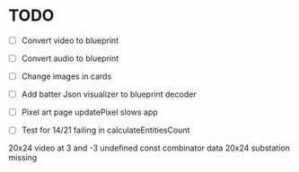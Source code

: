 
# TODO
- [ ] Convert video to blueprint
- [ ] Convert audio to blueprint
- [ ] Change images in cards
- [ ] Add batter Json visualizer to blueprint decoder
- [ ] Pixel art page updatePixel slows app
- [ ] Test for 14/21 failing in calculateEntitiesCount


20x24 video at 3 and -3 undefined const combinator data
20x24 substation missing 


